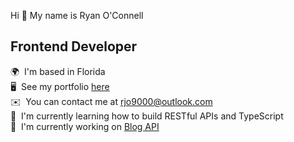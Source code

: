 Hi 👋 My name is Ryan O'Connell
## Frontend Developer
🌍  I'm based in Florida  
🖥️  See my portfolio [here](https://neptunerjo.github.io/portfolio/)  
✉️  You can contact me at [rjo9000@outlook.com](mailto:rjo9000@outlook.com)  
🧠  I'm currently learning how to build RESTful APIs and TypeScript  
🚀  I'm currently working on [Blog API](https://github.com/neptunerjo/blog-api) 
